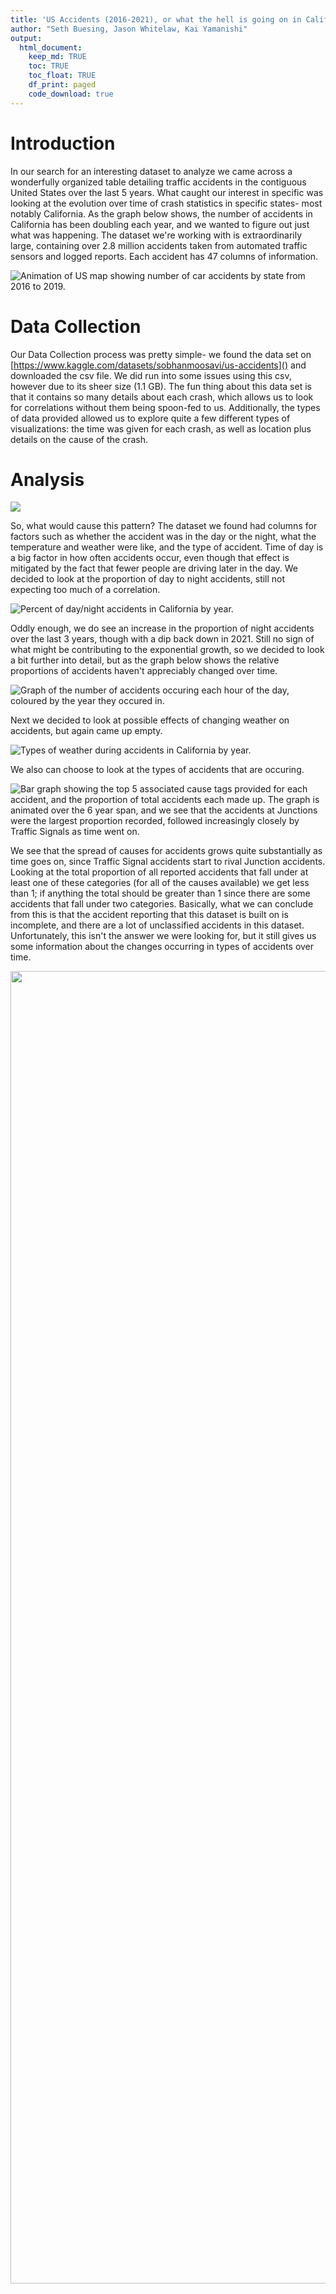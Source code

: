 ```yaml
---
title: 'US Accidents (2016-2021), or what the hell is going on in California?'
author: "Seth Buesing, Jason Whitelaw, Kai Yamanishi"
output: 
  html_document:
    keep_md: TRUE
    toc: TRUE
    toc_float: TRUE
    df_print: paged
    code_download: true
---
```












# Introduction
  In our search for an interesting dataset to analyze we came across a wonderfully organized table detailing traffic accidents in the contiguous United States over the last 5 years. What caught our interest in specific was looking at the evolution over time of crash statistics in specific states- most notably California. As the graph below shows, the number of accidents in California has been doubling each year, and we wanted to figure out just what was happening. The dataset we're working with is extraordinarily large, containing over 2.8 million accidents taken from automated traffic sensors and logged reports. Each accident has 47 columns of information.





<img src="accidents.gif" title="Animation of US map showing number of car accidents by state from 2016 to 2019." alt="Animation of US map showing number of car accidents by state from 2016 to 2019."  />

# Data Collection
  Our Data Collection process was pretty simple- we found the data set on [https://www.kaggle.com/datasets/sobhanmoosavi/us-accidents]() and downloaded the csv file. We did run into some issues using this csv, however due to its sheer size (1.1 GB). The fun thing about this data set is that it contains so many details about each crash, which allows us to look for correlations without them being spoon-fed to us. Additionally, the types of data provided allowed us to explore quite a few different types of visualizations: the time was given for each crash, as well as location plus details on the cause of the crash.

# Analysis



![](Final_Draft_files/figure-html/unnamed-chunk-8-1.png)<!-- -->







So, what would cause this pattern? The dataset we found had columns for factors such as whether the accident was in the day or the night, what the temperature and weather were like, and the type of accident. Time of day is a big factor in how often accidents occur, even though that effect is mitigated by the fact that fewer people are driving later in the day. We decided to look at the proportion of day to night accidents, still not expecting too much of a correlation.

<img src="Final_Draft_files/figure-html/unnamed-chunk-12-1.png" title="Percent of day/night accidents in California by year." alt="Percent of day/night accidents in California by year."  />

Oddly enough, we do see an increase in the proportion of night accidents over the last 3 years, though with a dip back down in 2021. Still no sign of what might be contributing to the exponential growth, so we decided to look a bit further into detail, but as the graph below shows the relative proportions of accidents haven't appreciably changed over time.

<img src="Final_Draft_files/figure-html/unnamed-chunk-13-1.png" title="Graph of the number of accidents occuring each hour of the day, coloured by the year they occured in." alt="Graph of the number of accidents occuring each hour of the day, coloured by the year they occured in."  />

Next we decided to look at possible effects of changing weather on accidents, but again came up empty.

<img src="Final_Draft_files/figure-html/unnamed-chunk-14-1.png" title="Types of weather during accidents in California by year." alt="Types of weather during accidents in California by year."  />

We also can choose to look at the types of accidents that are occuring. 



<img src="causes_bar_graph.gif" title="Bar graph showing the top 5 associated cause tags provided for each accident, and the proportion of total accidents each made up. The graph is animated over the 6 year span, and we see that the accidents at Junctions were the largest proportion recorded, followed increasingly closely by Traffic Signals as time went on." alt="Bar graph showing the top 5 associated cause tags provided for each accident, and the proportion of total accidents each made up. The graph is animated over the 6 year span, and we see that the accidents at Junctions were the largest proportion recorded, followed increasingly closely by Traffic Signals as time went on."  />

We see that the spread of causes for accidents grows quite substantially as time goes on, since Traffic Signal accidents start to rival Junction accidents. Looking at the total proportion of all reported accidents that fall under at least one of these categories (for all of the causes available) we get less than 1; if anything the total should be greater than 1 since there are some accidents that fall under two categories. Basically, what we can conclude from this is that the accident reporting that this dataset is built on is incomplete, and there are a lot of unclassified accidents in this dataset. Unfortunately, this isn't the answer we were looking for, but it still gives us some information about the changes occurring in types of accidents over time. 

<img src="images/LA_bigstreets.png" width="2100" />

